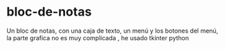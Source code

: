 # bloc-de-notas
Un bloc de notas, con una caja de texto, un menú y los botones del menú, la parte grafica no es muy complicada , he usado tkinter python
